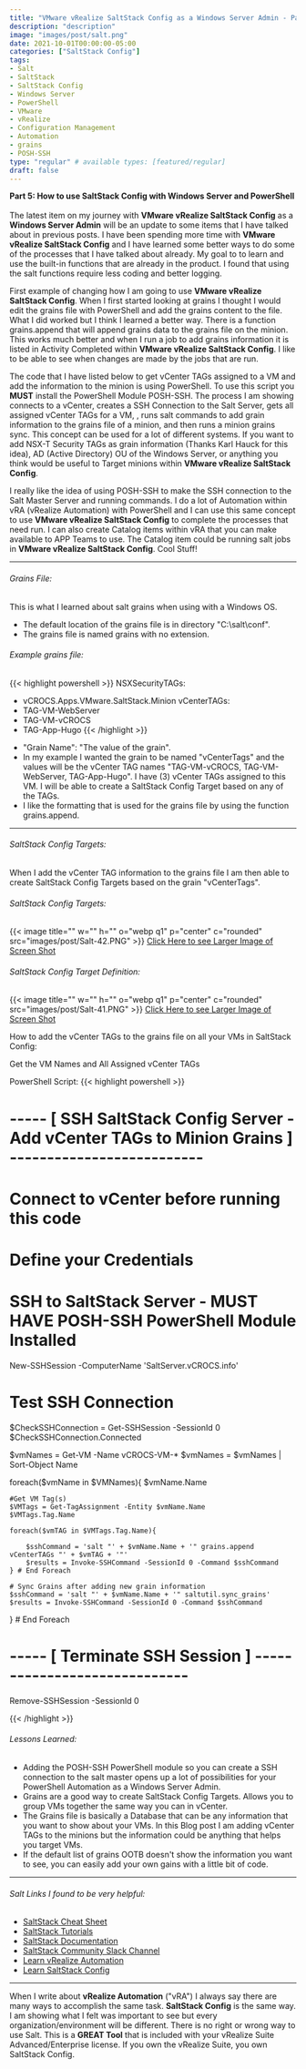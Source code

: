 ```yaml
---
title: "VMware vRealize SaltStack Config as a Windows Server Admin - Part 5"
description: "description"
image: "images/post/salt.png"
date: 2021-10-01T00:00:00-05:00
categories: ["SaltStack Config"]
tags:
- Salt
- SaltStack
- SaltStack Config
- Windows Server
- PowerShell
- VMware
- vRealize
- Configuration Management
- Automation
- grains
- POSH-SSH
type: "regular" # available types: [featured/regular]
draft: false
---
```

<div>
  <b>Part 5: How to use SaltStack Config with Windows Server and PowerShell</b>
</div>
<div>
  <br>
</div>

<div>
The latest item on my journey with <b>VMware vRealize SaltStack Config</b> as a <b>Windows Server Admin</b> will be an update to some items that I have talked about in previous posts. I have been spending more time with <b>VMware vRealize SaltStack Config</b> and I have learned some better ways to do some of the processes that I have talked about already. My goal to to learn and use the built-in functions that are already in the product. I found that using the salt functions require less coding and better logging.

First example of changing how I am going to use <b>VMware vRealize SaltStack Config</b>. When I first started looking at grains I thought I would edit the grains file with PowerShell and add the grains content to the file.  What I did worked but I think I learned a better way. There is a function grains.append that will append grains data to the grains file on the minion. This works much better and when I run a job to add grains information it is listed in Activity Completed within <b>VMware vRealize SaltStack Config</b>. I like to be able to see when changes are made by the jobs that are run.  

The code that I have listed below to get vCenter TAGs assigned to a VM and add the information to the minion is using PowerShell. To use this script you <b>MUST</b> install the PowerShell Module POSH-SSH. The process I am showing connects to a vCenter, creates a SSH Connection to the Salt Server, gets all assigned vCenter TAGs for a VM, , runs salt commands to add grain information to the grains file of a minion, and then runs a minion grains sync. This concept can be used for a lot of different systems. If you want to add NSX-T Security TAGs as grain information (Thanks Karl Hauck for this idea), AD (Active Directory) OU of the Windows Server, or anything you think would be useful to Target minions within <b>VMware vRealize SaltStack Config</b>.  

I really like the idea of using POSH-SSH to make the SSH connection to the Salt Master Server and running commands. I do a lot of Automation within vRA (vRealize Automation) with PowerShell and I can use this same concept to use <b>VMware vRealize SaltStack Config</b> to complete the processes that need run. I can also create Catalog items within vRA that you can make available to APP Teams to use. The Catalog item could be running salt jobs in  <b>VMware vRealize SaltStack Config</b>. Cool Stuff!
</div>

---

###### Grains File:  
This is what I learned about salt grains when using with a Windows OS.
* The default location of the grains file is in directory "C:\salt\conf\".
* The grains file is named grains with no extension.  

###### Example grains file:

{{< highlight powershell >}}
NSXSecurityTAGs:
- vCROCS.Apps.VMware.SaltStack.Minion
vCenterTAGs:
- TAG-VM-WebServer
- TAG-VM-vCROCS
- TAG-App-Hugo
{{< /highlight >}}

* "Grain Name": "The value of the grain".
* In my example I wanted the grain to be named "vCenterTags" and the values will be the vCenter TAG names "TAG-VM-vCROCS, TAG-VM-WebServer, TAG-App-Hugo". I have (3) vCenter TAGs assigned to this VM.  I will be able to create a SaltStack Config Target based on any of the TAGs.
*  I like the formatting that is used for the grains file by using the function grains.append.

---

###### SaltStack Config Targets:

When I add the vCenter TAG information to the grains file I am then able to create SaltStack Config Targets based on the grain "vCenterTags".
 
###### SaltStack Config Targets:
{{< image title="" w="" h="" o="webp q1" p="center" c="rounded" src="images/post/Salt-42.PNG" >}}
<a href="https://github.com/dalehassinger/geeky/raw/main/assets/images/post/Salt-42.PNG" target="_blank">Click Here to see Larger Image of Screen Shot</a>


###### SaltStack Config Target Definition:
{{< image title="" w="" h="" o="webp q1" p="center" c="rounded" src="images/post/Salt-41.PNG" >}}
<a href="https://github.com/dalehassinger/geeky/raw/main/assets/images/post/Salt-41.PNG" target="_blank">Click Here to see Larger Image of Screen Shot</a>

How to add the vCenter TAGs to the grains file on all your VMs in SaltStack Config:

Get the VM Names and All Assigned vCenter TAGs

PowerShell Script:
{{< highlight powershell >}}
# ----- [ SSH SaltStack Config Server - Add vCenter TAGs to Minion Grains ] --------------------------

# Connect to vCenter before running this code
# Define your Credentials

# SSH to SaltStack Server - MUST HAVE POSH-SSH PowerShell Module Installed 
New-SSHSession -ComputerName 'SaltServer.vCROCS.info' 

# Test SSH Connection
$CheckSSHConnection = Get-SSHSession -SessionId 0
$CheckSSHConnection.Connected

$vmNames = Get-VM -Name vCROCS-VM-*
$vmNames = $vmNames | Sort-Object Name

foreach($vmName in $VMNames){
    $vmName.Name

    #Get VM Tag(s)
    $VMTags = Get-TagAssignment -Entity $vmName.Name
    $VMTags.Tag.Name

    foreach($vmTAG in $VMTags.Tag.Name){

        $sshCommand = 'salt "' + $vmName.Name + '" grains.append vCenterTAGs "' + $vmTAG + '"'
        $results = Invoke-SSHCommand -SessionId 0 -Command $sshCommand
    } # End Foreach

    # Sync Grains after adding new grain information
    $sshCommand = 'salt "' + $vmName.Name + '" saltutil.sync_grains'
    $results = Invoke-SSHCommand -SessionId 0 -Command $sshCommand
} # End Foreach

# ----- [ Terminate SSH Session ] -----------------------------
Remove-SSHSession -SessionId 0

{{< /highlight >}}

###### Lessons Learned:
* Adding the POSH-SSH PowerShell module so you can create a SSH connection to the salt master opens up a lot of possibilities for your PowerShell Automation as a Windows Server Admin.
* Grains are a good way to create SaltStack Config Targets. Allows you to group VMs together the same way you can in vCenter.
* The Grains file is basically a Database that can be any information that you want to show about your VMs. In this Blog post I am adding vCenter TAGs to the minions but the information could be anything that helps you target VMs.
* If the default list of grains OOTB doesn't show the information you want to see, you can easily add your own gains with a little bit of code.

---

###### Salt Links I found to be very helpful:
* <a href="https://sites.google.com/site/mrxpalmeiras/saltstack/salt-cheat-sheet" target="_blank">SaltStack Cheat Sheet</a>
* <a href="https://docs.saltproject.io/en/getstarted/"                            target="_blank">SaltStack Tutorials</a>
* <a href="https://docs.saltproject.io/en/latest/contents.html"                   target="_blank">SaltStack Documentation</a>
* <a href="https://saltstackcommunity.slack.com"                                  target="_blank">SaltStack Community Slack Channel</a>
* <a href="https://learnvrealizeautomation.github.io"                             target="_blank">Learn vRealize Automation</a>
* <a href="https://learnsaltstackconfig.github.io/"                               target="_blank">Learn SaltStack Config</a>

---

<div>
When I write about <b>vRealize Automation</b> ("vRA") I always say there are many ways to accomplish the same task.  <b>SaltStack Config</b> is the same way.  I am showing what I felt was important to see but every organization/environment will be different. There is no right or wrong way to use Salt. This is a <b>GREAT Tool</b> that is included with your vRealize Suite Advanced/Enterprise license. If you own the vRealize Suite, you own SaltStack Config.
</div>